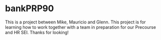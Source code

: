 # bankPRP90

This is a project between Mike, Mauricio and Glenn.
This project is for learning how to work together with a team in preparation for our Precourse and HR SEI.
Thanks for looking!